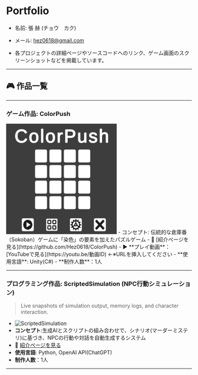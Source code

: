 # Portfolio

- 名前: 張 赫 (チョウ　カク)
- メール: hez0618@gmail.com

- 各プロジェクトの詳細ページやソースコードへのリンク、ゲーム画面のスクリーンショットなどを掲載しています。

---

## 🎮 作品一覧

---

### ゲーム作品: ColorPush
<img src="image/ColorPushShot.png" width="300" height="300"/>
- コンセプト: 伝統的な倉庫番（Sokoban）ゲームに「染色」の要素を加えたパズルゲーム
- 📄 [紹介ページを見る](https://github.com/Hez0618/ColorPush)  
- ▶️ **プレイ動画**：[YouTubeで見る](https://youtu.be/動画ID) ←※URLを挿入してください   
- **使用言語**: Unity(C#)  
- **制作人数**：1人  

---

### プログラミング作品: ScriptedSimulation (NPC行動シミュレーション)
> Live snapshots of simulation output, memory logs, and character interaction.  
- ![ScriptedSimulation](image/ScriptedSimulationShot.png)
- **コンセプト**:生成AIとスクリプトの組み合わせで、シナリオ(マーダーミステリ)に基づき、NPCの行動や対話を自動生成するシステム
- 📄 [紹介ページを見る](https://github.com/Hez0618/ScriptedSimulation)
- **使用言語**: Python, OpenAI API(ChatGPT)
- **制作人数**：1人

---
